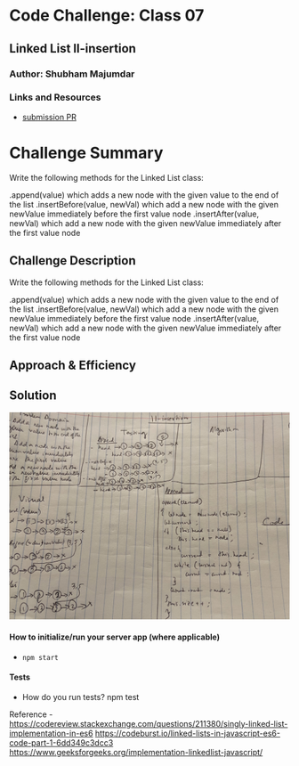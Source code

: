# Code Challenge: Class 07

## Linked List ll-insertion

### Author: Shubham Majumdar

### Links and Resources
* [submission PR](https://github.com/smajumdar22/data-structures-and-algorithms/pull/33)

# Challenge Summary
Write the following methods for the Linked List class:

.append(value) which adds a new node with the given value to the end of the list
.insertBefore(value, newVal) which add a new node with the given newValue immediately before the first value node
.insertAfter(value, newVal) which add a new node with the given newValue immediately after the first value node
## Challenge Description
Write the following methods for the Linked List class:

.append(value) which adds a new node with the given value to the end of the list
.insertBefore(value, newVal) which add a new node with the given newValue immediately before the first value node
.insertAfter(value, newVal) which add a new node with the given newValue immediately after the first value node

## Approach & Efficiency

## Solution
![UML Diagram](whiteboard.jpg)

#### How to initialize/run your server app (where applicable)
* `npm start`
  
#### Tests
* How do you run tests?
npm test

Reference - https://codereview.stackexchange.com/questions/211380/singly-linked-list-implementation-in-es6
https://codeburst.io/linked-lists-in-javascript-es6-code-part-1-6dd349c3dcc3
https://www.geeksforgeeks.org/implementation-linkedlist-javascript/
